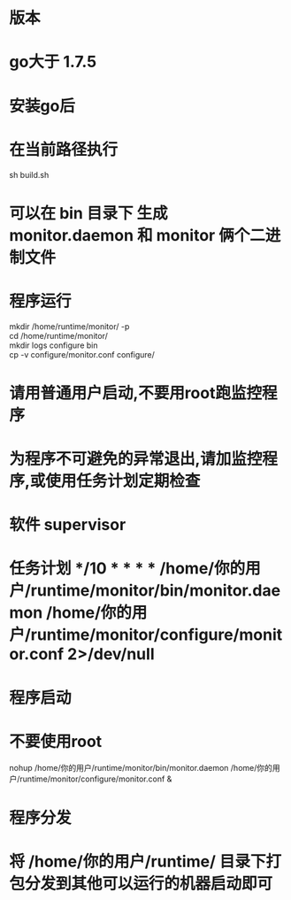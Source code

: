 # 版本<br>
# go大于 1.7.5 <br>
# 安装go后<br>
# 在当前路径执行<br> 
sh build.sh <br>
# 可以在 bin 目录下 生成 monitor.daemon  和 monitor 俩个二进制文件<br>

# 程序运行<br>

mkdir /home/runtime/monitor/ -p<br>
cd /home/runtime/monitor/<br>
mkdir logs configure bin <br>
cp -v configure/monitor.conf configure/ <br>

# 请用普通用户启动,不要用root跑监控程序<br>
# 为程序不可避免的异常退出,请加监控程序,或使用任务计划定期检查<br>
# 软件 supervisor 
# 任务计划  */10 * * * * /home/你的用户/runtime/monitor/bin/monitor.daemon /home/你的用户/runtime/monitor/configure/monitor.conf 2>/dev/null 


# 程序启动
# 不要使用root
nohup /home/你的用户/runtime/monitor/bin/monitor.daemon /home/你的用户/runtime/monitor/configure/monitor.conf &

# 程序分发
# 将 /home/你的用户/runtime/  目录下打包分发到其他可以运行的机器启动即可
